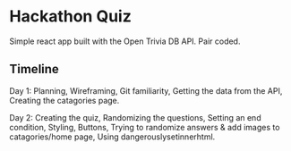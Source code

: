 # Hackathon Quiz

Simple react app built with the Open Trivia DB API. Pair coded.

## Timeline

Day 1: Planning, Wireframing, Git familiarity, Getting the data from the API, Creating the catagories page.

Day 2: Creating the quiz, Randomizing the questions, Setting an end condition, Styling, Buttons, Trying to randomize answers & add images to catagories/home page, Using dangerouslysetinnerhtml.